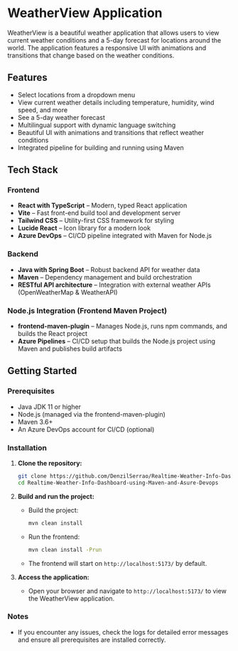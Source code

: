 # WeatherView Application

WeatherView is a beautiful weather application that allows users to view current weather conditions and a 5-day forecast for locations around the world. The application features a responsive UI with animations and transitions that change based on the weather conditions.

## Features

- Select locations from a dropdown menu
- View current weather details including temperature, humidity, wind speed, and more
- See a 5-day weather forecast
- Multilingual support with dynamic language switching
- Beautiful UI with animations and transitions that reflect weather conditions
- Integrated pipeline for building and running using Maven

## Tech Stack

### Frontend

- **React with TypeScript** – Modern, typed React application
- **Vite** – Fast front-end build tool and development server
- **Tailwind CSS** – Utility-first CSS framework for styling
- **Lucide React** – Icon library for a modern look
- **Azure DevOps** – CI/CD pipeline integrated with Maven for Node.js

### Backend

- **Java with Spring Boot** – Robust backend API for weather data
- **Maven** – Dependency management and build orchestration
- **RESTful API architecture** – Integration with external weather APIs (OpenWeatherMap & WeatherAPI)

### Node.js Integration (Frontend Maven Project)

- **frontend-maven-plugin** – Manages Node.js, runs npm commands, and builds the React project
- **Azure Pipelines** – CI/CD setup that builds the Node.js project using Maven and publishes build artifacts

## Getting Started

### Prerequisites

- Java JDK 11 or higher
- Node.js (managed via the frontend-maven-plugin)
- Maven 3.6+
- An Azure DevOps account for CI/CD (optional)

### Installation

1. **Clone the repository:**

   ```bash
   git clone https://github.com/DenzilSerrao/Realtime-Weather-Info-Dashboard-using-Maven-and-Asure-Devops.git
   cd Realtime-Weather-Info-Dashboard-using-Maven-and-Asure-Devops
   ```

2. **Build and run the project:**

   - Build the project:
     ```bash
     mvn clean install
     ```
   - Run the frontend:
     ```bash
     mvn clean install -Prun
     ```
   - The frontend will start on `http://localhost:5173/` by default.

3. **Access the application:**
   - Open your browser and navigate to `http://localhost:5173/` to view the WeatherView application.

### Notes

- If you encounter any issues, check the logs for detailed error messages and ensure all prerequisites are installed correctly.
